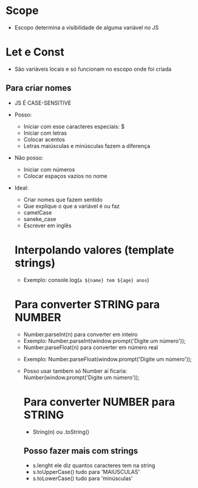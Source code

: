 # Scope

- Escopo determina a visibilidade de alguma variável no JS

# Let e Const

- São variáveis locais e só funcionam no escopo onde foi criada

## Para criar nomes

- JS É CASE-SENSITIVE

* Posso:

  - Iniciar com esse caracteres especiais: $ 
  - Iniciar com letras
  - Colocar acentos
  - Letras maiúsculas e minúsculas fazem a diferença

* Não posso:

  - Iniciar com números
  - Colocar espaços vazios no nome

* Ideal:

  - Criar nomes que fazem sentido
  - Que explique o que a variável é ou faz
  - camelCase
  - saneke_case
  - Escrever em inglês

  # Interpolando valores (template strings)

  - Exemplo: console.log(`a ${name} tem ${age} anos`)

  # Para converter STRING para NUMBER

  * Number.parseInt(n) para converter em inteiro

   - Exemplo:  Number.parseInt(window.prompt('Digite um número'));

  * Number.parseFloat(n) para converter em número real
  
  - Exemplo:  Number.parseFloat(window.prompt('Digite um número'));

  - Posso usar tambem só Number aí ficaria: Number(window.prompt('Digite um número'));

    # Para converter NUMBER para STRING

    * String(n) ou .toString()

    ## Posso fazer mais com strings

    - s.lenght ele diz quantos caracteres tem na string
    - s.toUpperCase() tudo para 'MAIUSCULAS'
    - s.toLowerCase() tudo para 'minúsculas'


    
    
